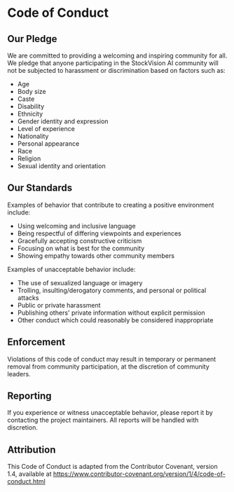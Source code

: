 # Code of Conduct

## Our Pledge

We are committed to providing a welcoming and inspiring community for all. We pledge that anyone participating in the StockVision AI community will not be subjected to harassment or discrimination based on factors such as:

- Age
- Body size
- Caste
- Disability
- Ethnicity
- Gender identity and expression
- Level of experience
- Nationality
- Personal appearance
- Race
- Religion
- Sexual identity and orientation

## Our Standards

Examples of behavior that contribute to creating a positive environment include:

- Using welcoming and inclusive language
- Being respectful of differing viewpoints and experiences
- Gracefully accepting constructive criticism
- Focusing on what is best for the community
- Showing empathy towards other community members

Examples of unacceptable behavior include:

- The use of sexualized language or imagery
- Trolling, insulting/derogatory comments, and personal or political attacks
- Public or private harassment
- Publishing others' private information without explicit permission
- Other conduct which could reasonably be considered inappropriate

## Enforcement

Violations of this code of conduct may result in temporary or permanent removal from community participation, at the discretion of community leaders.

## Reporting

If you experience or witness unacceptable behavior, please report it by contacting the project maintainers. All reports will be handled with discretion.

## Attribution

This Code of Conduct is adapted from the Contributor Covenant, version 1.4, available at https://www.contributor-covenant.org/version/1/4/code-of-conduct.html
